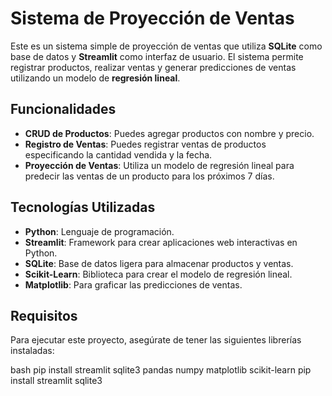 # Sistema de Proyección de Ventas

Este es un sistema simple de proyección de ventas que utiliza **SQLite** como base de datos y **Streamlit** como interfaz de usuario. El sistema permite registrar productos, realizar ventas y generar predicciones de ventas utilizando un modelo de **regresión lineal**.

## Funcionalidades

- **CRUD de Productos**: Puedes agregar productos con nombre y precio.
- **Registro de Ventas**: Puedes registrar ventas de productos especificando la cantidad vendida y la fecha.
- **Proyección de Ventas**: Utiliza un modelo de regresión lineal para predecir las ventas de un producto para los próximos 7 días.
  
## Tecnologías Utilizadas

- **Python**: Lenguaje de programación.
- **Streamlit**: Framework para crear aplicaciones web interactivas en Python.
- **SQLite**: Base de datos ligera para almacenar productos y ventas.
- **Scikit-Learn**: Biblioteca para crear el modelo de regresión lineal.
- **Matplotlib**: Para graficar las predicciones de ventas.

## Requisitos

Para ejecutar este proyecto, asegúrate de tener las siguientes librerías instaladas:

bash
pip install streamlit sqlite3 pandas numpy matplotlib scikit-learn
pip install streamlit sqlite3
